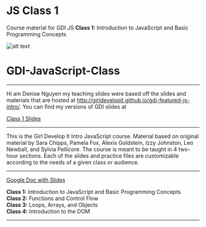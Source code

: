 # JS Class 1
Course material for GDI JS **Class 1:** Introduction to JavaScript and Basic Programming Concepts

![alt text][logo]

[logo]: https://ci4.googleusercontent.com/proxy/jDgsPbcTsgtpMgrvjNUd0chFuglBNwSYrd_YR3v7NlGpcvDQMw6wgD0mmCcuy2tAZtCE9eT3H6Dq7yEq4gJd2W-f1T12GjOFAooCa5HXxkeqxeaoR3Tkff-SMXX7TSr0K7lfEkk1fpQSkUMyvAxmCNKXSwu85ibSD0A9BwogpEsvH2OosSGmKi1r1TLjpwCKP7M7e3YFC8Y7dQc=s0-d-e1-ft#https://docs.google.com/uc?export=download&id=0B46yyBTteBhfN2FyYkVOWE54QzQ&revid=0B46yyBTteBhfQXo4SFFSN1pmeTJzQ0tSaXAvVExOcnJWUkJRPQ
# GDI-JavaScript-Class
---
Hi am Denise Nguyen my teaching slides were based off the slides and materials that are hosted at http://girldevelopit.github.io/gdi-featured-js-intro/. You can find my versions of GDI slides at 

[Class 1 Slides](https://docs.google.com/presentation/d/e/2PACX-1vTyQj3egIoOsY5IKuCZgdY2tuyk1sKIc3wThQ9C6k1bRZEREUAJAnlICprB7fEQZ3hOzOxHr4pJnZVH/pub?start=true&loop=true&delayms=3000&slide=id.g35f391192_00)

---

This is the Girl Develop It Intro JavaScript course. Material based on original material by Sara Chipps, Pamela Fox, Alexis Goldstein, Izzy Johnston, Leo Newball, and Sylvia Pellicore.  The course is meant to be taught in 4 two-hour sections. Each of the slides and practice files are customizable according to the needs of a given class or audience.

---

[Google Doc with Slides](https://docs.google.com/document/d/e/2PACX-1vQuUwBnt0YhsDTxpTAfk0Q4j1FZUxLkkbqfbhqeVrT7OnhAceVcV5LuUqPer3z3Rf2zN0FNxkPCantn/pub)

**Class 1:** Introduction to JavaScript and Basic Programming Concepts <br>
**Class 2:** Functions and Control Flow <br>
**Class 3:** Loops, Arrays, and Objects <br>
**Class 4:** Introduction to the DOM <br>

---
